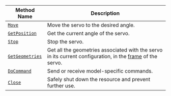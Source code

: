 <!-- prettier-ignore -->
Method Name | Description
----------- | -----------
[`Move`](/machine/components/servo/#move) | Move the servo to the desired angle.
[`GetPosition`](/machine/components/servo/#getposition) | Get the current angle of the servo.
[`Stop`](/machine/components/servo/#stop) | Stop the servo.
[`GetGeometries`](/machine/components/servo/#getgeometries) | Get all the geometries associated with the servo in its current configuration, in the [frame](/machine/services/frame-system/) of the servo.
[`DoCommand`](/machine/components/servo/#docommand) | Send or receive model-specific commands.
[`Close`](/machine/components/servo/#close) | Safely shut down the resource and prevent further use.
